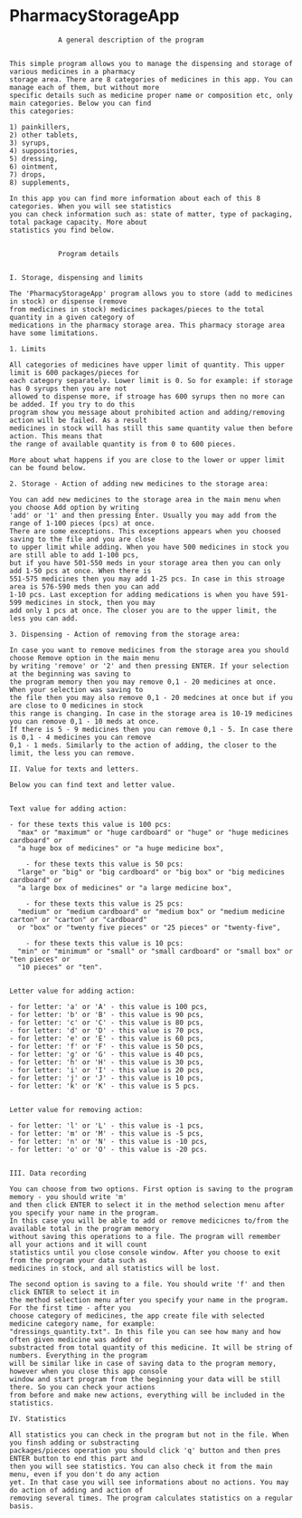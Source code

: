 # PharmacyStorageApp


				A general description of the program


    This simple program allows you to manage the dispensing and storage of various medicines in a pharmacy
    storage area. There are 8 categories of medicines in this app. You can manage each of them, but without more 
    specific details such as medicine proper name or composition etc, only main categories. Below you can find
    this categories:

    1) painkillers,
    2) other tablets,
    3) syrups,
    4) suppositories,
    5) dressing,
    6) ointment,
    7) drops,
    8) supplements,

    In this app you can find more information about each of this 8 categories. When you will see statistics
    you can check information such as: state of matter, type of packaging, total package capacity. More about
    statistics you find below.


				Program details


    I. Storage, dispensing and limits

	The 'PharmacyStorageApp' program allows you to store (add to medicines in stock) or dispense (remove
	from medicines in stock) medicines packages/pieces to the total quantity in a given category of
	medications in the pharmacy storage area. This pharmacy storage area have some limitations.
     
    1. Limits

	All categories of medicines have upper limit of quantity. This upper limit is 600 packages/pieces for
	each category separately. Lower limit is 0. So for example: if storage has 0 syrups then you are not
	allowed to dispense more, if stroage has 600 syrups then no more can be added. If you try to do this
	program show you message about prohibited action and adding/removing action will be failed. As a result
	medicines in stock will has still this same quantity value then before action. This means that
	the range of available quantity is from 0 to 600 pieces. 
       
	More about what happens if you are close to the lower or upper limit can be found below.

    2. Storage - Action of adding new medicines to the storage area:
     
	You can add new medicines to the storage area in the main menu when you choose Add option by writing 
	'add' or '1' and then pressing Enter. Usually you may add from the range of 1-100 pieces (pcs) at once. 
	There are some exceptions. This exceptions appears when you choosed saving to the file and you are close
	to upper limit while adding. When you have 500 medicines in stock you are still able to add 1-100 pcs, 
	but if you have 501-550 meds in your storage area then you can only add 1-50 pcs at once. When there is
	551-575 medicines then you may add 1-25 pcs. In case in this stroage area is 576-590 meds then you can add
	1-10 pcs. Last exception for adding medications is when you have 591-599 medicines in stock, then you may
	add only 1 pcs at once. The closer you are to the upper limit, the less you can add. 

    3. Dispensing - Action of removing from the storage area:

	In case you want to remove medicines from the storage area you should choose Remove option in the main menu
	by writing 'remove' or '2' and then pressing ENTER. If your selection at the beginning was saving to 
	the program memory then you may remove 0,1 - 20 medicines at once. When your selection was saving to 
	the file then you may also remove 0,1 - 20 medcines at once but if you are close to 0 medicines in stock 
	this range is changing. In case in the storage area is 10-19 medicines you can remove 0,1 - 10 meds at once. 
	If there is 5 - 9 medicines then you can remove 0,1 - 5. In case there is 0,1 - 4 medicines you can remove 
	0,1 - 1 meds. Similarly to the action of adding, the closer to the limit, the less you can remove.

    II. Value for texts and letters.

	Below you can find text and letter value.
    	
	
	Text value for adding action:
 
	- for these texts this value is 100 pcs:
	  "max" or "maximum" or "huge cardboard" or "huge" or "huge medicines cardboard" or
	  "a huge box of medicines" or "a huge medicine box",

        - for these texts this value is 50 pcs:
	  "large" or "big" or "big cardboard" or "big box" or "big medicines cardboard" or
	  "a large box of medicines" or "a large medicine box",

        - for these texts this value is 25 pcs:
	  "medium" or "medium cardboard" or "medium box" or "medium medicine carton" or "carton" or "cardboard"
	  or "box" or "twenty five pieces" or "25 pieces" or "twenty-five",

        - for these texts this value is 10 pcs: 
	  "min" or "minimum" or "small" or "small cardboard" or "small box" or "ten pieces" or
	  "10 pieces" or "ten".


	Letter value for adding action:

	- for letter: 'a' or 'A' - this value is 100 pcs,
	- for letter: 'b' or 'B' - this value is 90 pcs,
	- for letter: 'c' or 'C' - this value is 80 pcs,
	- for letter: 'd' or 'D' - this value is 70 pcs,
	- for letter: 'e' or 'E' - this value is 60 pcs,
	- for letter: 'f' or 'F' - this value is 50 pcs,
	- for letter: 'g' or 'G' - this value is 40 pcs,
	- for letter: 'h' or 'H' - this value is 30 pcs,
	- for letter: 'i' or 'I' - this value is 20 pcs,
	- for letter: 'j' or 'J' - this value is 10 pcs,
	- for letter: 'k' or 'K' - this value is 5 pcs.


	Letter value for removing action:

	- for letter: 'l' or 'L' - this value is -1 pcs,
	- for letter: 'm' or 'M' - this value is -5 pcs,
	- for letter: 'n' or 'N' - this value is -10 pcs,
	- for letter: 'o' or 'O' - this value is -20 pcs.
     

    III. Data recording

	You can choose from two options. First option is saving to the program memory - you should write 'm' 
	and then click ENTER to select it in the method selection menu after you specify your name in the program. 
	In this case you will be able to add or remove medicicnes to/from the available total in the program memory
	without saving this operations to a file. The program will remember all your actions and it will count 
	statistics until you close console window. After you choose to exit from the program your data such as 
	medicines in stock, and all statistics will be lost. 
	
	The second option is saving to a file. You should write 'f' and then click ENTER to select it in 
	the method selection menu after you specify your name in the program. For the first time - after you 
	choose category of medicines, the app create file with selected medicine category name, for example: 
	"dressings_quantity.txt". In this file you can see how many and how often given medicine was added or 
	substracted from total quantity of this medicine. It will be string of numbers. Everything in the program 
	will be similar like in case of saving data to the program memory, however when you close this app console 
	window and start program from the beginning your data will be still there. So you can check your actions 
	from before and make new actions, everything will be included in the statistics.

    IV. Statistics 

	All statistics you can check in the program but not in the file. When you finsh adding or substracting
	packages/pieces operation you should click 'q' button and then pres ENTER button to end this part and 
	then you will see statistics. You can also check it from the main menu, even if you don't do any action
	yet. In that case you will see informations about no actions. You may do action of adding and action of 
	removing several times. The program calculates statistics on a regular basis.
